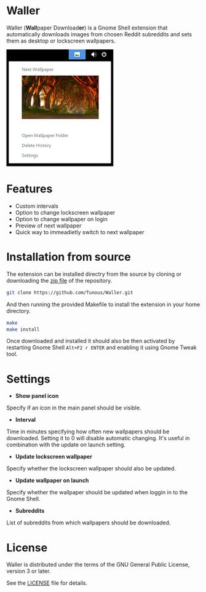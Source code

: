 # Waller

Waller (**Wall**paper Download**er**) is a Gnome Shell extension that automatically downloads images from chosen Reddit subreddits and sets them as desktop or lockscreen wallpapers.

![Preview](https://github.com/Tunous/Waller/blob/master/art/preview.png)

# Features

- Custom intervals
- Option to change lockscreen wallpaper
- Option to change wallpaper on login
- Preview of next wallpaper
- Quick way to immeadietly switch to next wallpaper

# Installation from source

The extension can be installed directry from the source by cloning or downloading the [zip file][zip] of the repository.

```sh
git clone https://github.com/Tunous/Waller.git
```

And then running the provided Makefile to install the extension in your home directory.

```sh
make
make install
```

Once downloaded and installed it should also be then activated by restarting Gnome Shell `Alt+F2 r ENTER` and enabling it using Gnome Tweak tool.

# Settings

- **Show panel icon**

Specify if an icon in the main panel should be visible.

- **Interval**

Time in minutes specifying how often new wallpapers should be downloaded.
Setting it to 0 will disable automatic changing. It's useful in combination with the update on launch setting.

- **Update lockscreen wallpaper**

Specify whether the lockscreen wallpaper should also be updated.

- **Update wallpaper on launch**

Specify whether the wallpaper should be updated when loggin in to the Gnome Shell.

- **Subreddits**

List of subreddits from which wallpapers should be downloaded.

# License

Waller is distributed under the terms of the GNU General Public License, version 3 or later.

See the [LICENSE] file for details. 

[zip]: https://github.com/Tunous/Waller/archive/master.zip
[LICENSE]: https://github.com/Tunous/Waller/blob/master/LICENSE
